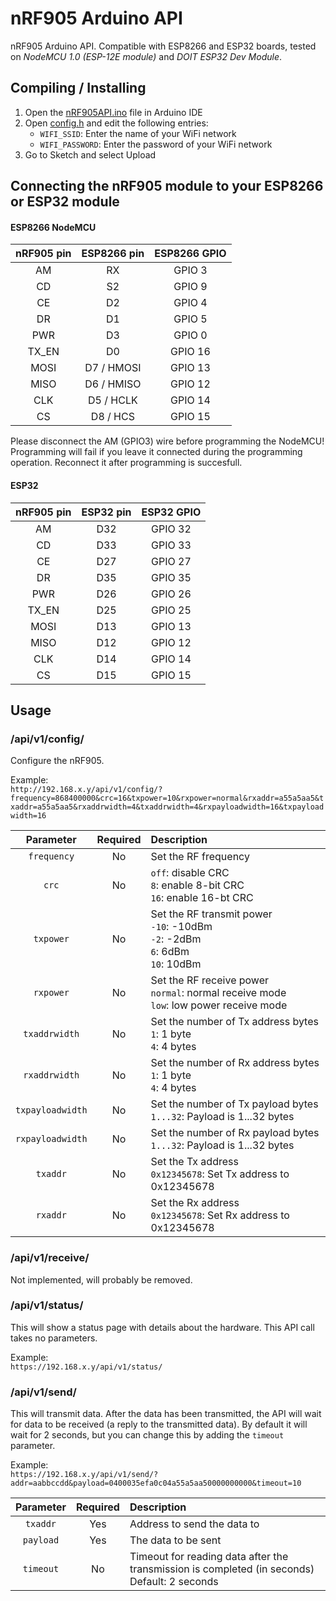 # nRF905 Arduino API
nRF905 Arduino API. Compatible with ESP8266 and ESP32 boards, tested on *NodeMCU 1.0 (ESP-12E module)* and *DOIT ESP32 Dev Module*.

## Compiling / Installing
1. Open the [nRF905API.ino](https://github.com/eelcohn/nRF905-API/blob/master/src/nRF905API/nRF905API.ino) file in Arduino IDE
2. Open [config.h](https://github.com/eelcohn/nRF905-API/blob/master/src/nRF905API/config.h) and edit the following entries:
    * `WIFI_SSID`: Enter the name of your WiFi network
    * `WIFI_PASSWORD`: Enter the password of your WiFi network
3. Go to Sketch and select Upload

## Connecting the nRF905 module to your ESP8266 or ESP32 module

#### ESP8266 NodeMCU
| nRF905 pin | ESP8266 pin | ESP8266 GPIO |
|:----------:|:-----------:|:------------:|
|     AM     |      RX     |    GPIO 3    |
|     CD     |      S2     |    GPIO 9    |
|     CE     |      D2     |    GPIO 4    |
|     DR     |      D1     |    GPIO 5    |
|     PWR    |      D3     |    GPIO 0    |
|    TX_EN   |      D0     |    GPIO 16   |
|    MOSI    | D7 / HMOSI  |    GPIO 13   |
|    MISO    | D6 / HMISO  |    GPIO 12   |
|     CLK    | D5 / HCLK   |    GPIO 14   |
|     CS     | D8 / HCS    |    GPIO 15   |

Please disconnect the AM (GPIO3) wire before programming the NodeMCU! Programming will fail if you leave it connected during the programming operation. Reconnect it after programming is succesfull.

#### ESP32
| nRF905 pin | ESP32 pin | ESP32 GPIO |
|:----------:|:---------:|:----------:|
|     AM     |    D32    |  GPIO 32   |
|     CD     |    D33    |  GPIO 33   |
|     CE     |    D27    |  GPIO 27   |
|     DR     |    D35    |  GPIO 35   |
|     PWR    |    D26    |  GPIO 26   |
|    TX_EN   |    D25    |  GPIO 25   |
|    MOSI    |    D13    |  GPIO 13   |
|    MISO    |    D12    |  GPIO 12   |
|     CLK    |    D14    |  GPIO 14   |
|     CS     |    D15    |  GPIO 15   |

## Usage

### /api/v1/config/
Configure the nRF905.

Example:<br>
`http://192.168.x.y/api/v1/config/?frequency=868400000&crc=16&txpower=10&rxpower=normal&rxaddr=a55a5aa5&txaddr=a55a5aa5&rxaddrwidth=4&txaddrwidth=4&rxpayloadwidth=16&txpayloadwidth=16`

|  Parameter     | Required | Description |
|:--------------:|:--------:|:------------|
|  `frequency`   |    No    | Set the RF frequency |
|     `crc`      |    No    | `off`: disable CRC<br>`8`: enable 8-bit CRC<br>`16`: enable 16-bt CRC |
|   `txpower`    |    No    | Set the RF transmit power<br>`-10`: -10dBm<br>`-2`: -2dBm<br>`6`: 6dBm<br>`10`: 10dBm |
|   `rxpower`    |    No    | Set the RF receive power<br>`normal`: normal receive mode<br>`low`: low power receive mode |
| `txaddrwidth`  |    No    | Set the number of Tx address bytes<br>`1`: 1 byte<br>`4`: 4 bytes |
| `rxaddrwidth`  |    No    | Set the number of Rx address bytes<br>`1`: 1 byte<br>`4`: 4 bytes |
|`txpayloadwidth`|    No    | Set the number of Tx payload bytes<br>`1...32`: Payload is 1...32 bytes |
|`rxpayloadwidth`|    No    | Set the number of Rx payload bytes<br>`1...32`: Payload is 1...32 bytes |
|    `txaddr`    |    No    | Set the Tx address<br>`0x12345678`: Set Tx address to 0x12345678 |
|    `rxaddr`    |    No    | Set the Rx address<br>`0x12345678`: Set Rx address to 0x12345678 |

### /api/v1/receive/
Not implemented, will probably be removed.

### /api/v1/status/
This will show a status page with details about the hardware. This API call takes no parameters.

Example:<br>
`https://192.168.x.y/api/v1/status/`

### /api/v1/send/
This will transmit data. After the data has been transmitted, the API will wait for data to be received (a reply to the transmitted data). By default it will wait for 2 seconds, but you can change this by adding the `timeout` parameter.

Example:<br>
`https://192.168.x.y/api/v1/send/?addr=aabbccdd&payload=0400035efa0c04a55a5aa50000000000&timeout=10`

| Parameter | Required | Description |
|:---------:|:--------:|:------------|
| `txaddr`  |   Yes    | Address to send the data to |
| `payload` |   Yes    | The data to be sent |
| `timeout` |    No    | Timeout for reading data after the transmission is completed (in seconds)<br>Default: 2 seconds |
